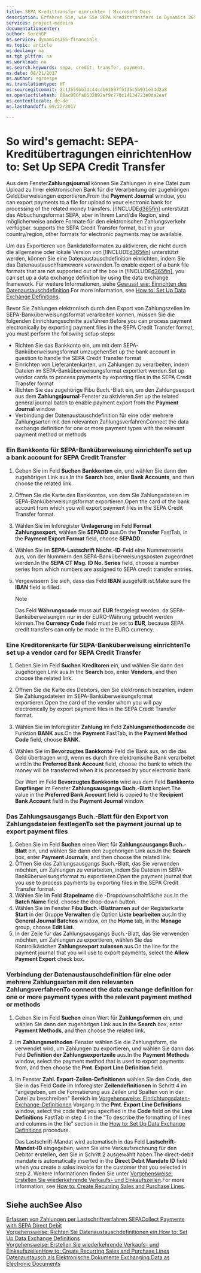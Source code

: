 ```yaml
---
title: SEPA Kredittransfer einrichten | Microsoft Docs
description: Erfahren Sie, wie Sie SEPA Kredittransfers in Dynamics 365 for Financials einrichten.
services: project-madeira
documentationcenter: 
author: SorenGP
ms.service: dynamics365-financials
ms.topic: article
ms.devlang: na
ms.tgt_pltfrm: na
ms.workload: na
ms.search.keywords: sepa, credit, transfer, payment,
ms.date: 08/21/2017
ms.author: sgroespe
ms.translationtype: HT
ms.sourcegitcommit: 2c13559bb3dc44cdb61697f5135c5b931e34d2a8
ms.openlocfilehash: 88ac086fa0532892af9c770c14134723e0da2eaf
ms.contentlocale: de-de
ms.lasthandoff: 09/22/2017

---
```

# <a name="how-to-set-up-sepa-credit-transfer"></a><span data-ttu-id="3eedd-103">So wird's gemacht: SEPA-Kreditübertragungen einrichten</span><span class="sxs-lookup"><span data-stu-id="3eedd-103">How to: Set Up SEPA Credit Transfer</span></span>
<span data-ttu-id="3eedd-104">Aus dem Fenster**Zahlungsjournal**  können Sie Zahlungen in eine Datei zum Upload zu Ihrer elektronischen Bank für die Verarbeitung der zugehörigen Geldüberweisungen exportieren.</span><span class="sxs-lookup"><span data-stu-id="3eedd-104">From the **Payment Journal** window, you can export payments to a file for upload to your electronic bank for processing of the related money transfers.</span></span> [!INCLUDE[d365fin](includes/d365fin_md.md)]<span data-ttu-id="3eedd-105"> unterstützt das Abbuchungsformat SEPA, aber in Ihrem Land/die Region, sind möglicherweise andere Formate für den elektronischen Zahlungsverkehr verfügbar.</span><span class="sxs-lookup"><span data-stu-id="3eedd-105"> supports the SEPA Credit Transfer format, but in your country/region, other formats for electronic payments may be available.</span></span>  

<span data-ttu-id="3eedd-106">Um das Exportieren von Bankdateiformaten zu aktivieren, die nicht durch die allgemeine oder lokale Version von [!INCLUDE[d365fin](includes/d365fin_md.md)] unterstützt werden, können Sie eine Datenaustauschdefinition einrichten, indem Sie das  Datenaustauschframework verwenden.</span><span class="sxs-lookup"><span data-stu-id="3eedd-106">To enable export of a bank file formats that are not supported out of the box in [!INCLUDE[d365fin](includes/d365fin_md.md)], you can set up a data exchange definition by using the data exchange framework.</span></span> <span data-ttu-id="3eedd-107">Für weitere Informationen, siehe [Gewusst wie: Einrichten des Datenaustauschdefinition](across-how-to-set-up-data-exchange-definitions.md).</span><span class="sxs-lookup"><span data-stu-id="3eedd-107">For more information, see [How to: Set Up Data Exchange Definitions](across-how-to-set-up-data-exchange-definitions.md).</span></span>  

<span data-ttu-id="3eedd-108">Bevor Sie Zahlungen elektronisch durch den Export von Zahlungszeilen im SEPA-Banküberweisungsformat verarbeiten können, müssen Sie die folgenden Einrichtungsschritte ausführen:</span><span class="sxs-lookup"><span data-stu-id="3eedd-108">Before you can process payment electronically by exporting payment files in the SEPA Credit Transfer format, you must perform the following setup steps:</span></span>  

* <span data-ttu-id="3eedd-109">Richten Sie das Bankkonto ein, um mit dem SEPA-Banküberweisungsformat umzugehen</span><span class="sxs-lookup"><span data-stu-id="3eedd-109">Set up the bank account in question to handle the SEPA Credit Transfer format</span></span>  
* <span data-ttu-id="3eedd-110">Einrichten von Lieferantenkarten, um Zahlungen zu verarbeiten, indem Dateien im SEPA-Banküberweisungsformat exportiert werden.</span><span class="sxs-lookup"><span data-stu-id="3eedd-110">Set up vendor cards to process payments by exporting files in the SEPA Credit Transfer format</span></span>  
* <span data-ttu-id="3eedd-111">Richten Sie das zugehörige Fibu Buch.-Blatt ein, um den Zahlungsexport aus dem **Zahlungsjournal**-Fenster zu aktivieren.</span><span class="sxs-lookup"><span data-stu-id="3eedd-111">Set up the related general journal batch to enable payment export from the **Payment Journal** window</span></span>  
* <span data-ttu-id="3eedd-112">Verbindung der Datenaustauschdefinition für eine oder mehrere Zahlungsarten mit den relevanten Zahlungsverfahren</span><span class="sxs-lookup"><span data-stu-id="3eedd-112">Connect the data exchange definition for one or more payment types with the relevant payment method or methods</span></span>  

### <a name="to-set-up-a-bank-account-for-sepa-credit-transfer"></a><span data-ttu-id="3eedd-113">Ein Bankkonto für SEPA-Banküberweisung einrichten</span><span class="sxs-lookup"><span data-stu-id="3eedd-113">To set up a bank account for SEPA Credit Transfer</span></span>  
1. <span data-ttu-id="3eedd-114">Geben Sie im Feld **Suchen** **Bankkonten** ein, und wählen Sie dann den zugehörigen Link aus.</span><span class="sxs-lookup"><span data-stu-id="3eedd-114">In the **Search** box, enter **Bank Accounts**, and then choose the related link.</span></span>  
2. <span data-ttu-id="3eedd-115">Öffnen Sie die Karte des Bankkontos, von dem Sie Zahlungsdateien im SEPA-Banküberweisungsformat exportieren.</span><span class="sxs-lookup"><span data-stu-id="3eedd-115">Open the card of the bank account from which you will export payment files in the SEPA Credit Transfer format.</span></span>  
3. <span data-ttu-id="3eedd-116">Wählen Sie im Inforegister **Umlagerung** im Feld **Format Zahlungsexport**, wählen Sie **SEPADD** aus.</span><span class="sxs-lookup"><span data-stu-id="3eedd-116">On the **Transfer** FastTab, in the **Payment Export Format** field, choose **SEPADD**.</span></span>  
4. <span data-ttu-id="3eedd-117">Wählen Sie im **SEPA-Lastschrift Nachr.-ID**-Feld eine Nummernserie aus, von der Nummern den SEPA-Banküberweisungsposten zugeordnet werden.</span><span class="sxs-lookup"><span data-stu-id="3eedd-117">In the **SEPA CT Msg. ID No. Series** field, choose a number series from which numbers are assigned to SEPA credit transfer entries.</span></span>  
5. <span data-ttu-id="3eedd-118">Vergewissern Sie sich, dass das Feld **IBAN** ausgefüllt ist.</span><span class="sxs-lookup"><span data-stu-id="3eedd-118">Make sure the **IBAN** field is filled.</span></span>  

    > [!NOTE]  
    >  <span data-ttu-id="3eedd-119">Das Feld **Währungscode** muss auf **EUR** festgelegt werden, da SEPA-Banküberweisungen nur in der EURO-Währung gebucht werden können.</span><span class="sxs-lookup"><span data-stu-id="3eedd-119">The **Currency Code** field must be set to **EUR**, because SEPA credit transfers can only be made in the EURO currency.</span></span>  

### <a name="to-set-up-a-vendor-card-for-sepa-credit-transfer"></a><span data-ttu-id="3eedd-120">Eine Kreditorenkarte für SEPA-Banküberweisung einrichten</span><span class="sxs-lookup"><span data-stu-id="3eedd-120">To set up a vendor card for SEPA Credit Transfer</span></span>  
1. <span data-ttu-id="3eedd-121">Geben Sie im Feld **Suchen** **Kreditoren** ein, und wählen Sie dann den zugehörigen Link aus.</span><span class="sxs-lookup"><span data-stu-id="3eedd-121">In the **Search** box, enter **Vendors**, and then choose the related link.</span></span>  
2. <span data-ttu-id="3eedd-122">Öffnen Sie die Karte des Debitors, den Sie elektronisch bezahlen, indem Sie Zahlungsdateien im SEPA-Banküberweisungsformat exportieren.</span><span class="sxs-lookup"><span data-stu-id="3eedd-122">Open the card of the vendor whom you will pay electronically by export payment files in the SEPA Credit Transfer format.</span></span>  
3. <span data-ttu-id="3eedd-123">Wählen Sie im Inforegister **Zahlung** im Feld **Zahlungsmethodencode** die Funktion **BANK** aus.</span><span class="sxs-lookup"><span data-stu-id="3eedd-123">On the **Payment** FastTab, in the **Payment Method Code** field, choose **BANK**.</span></span>  
4. <span data-ttu-id="3eedd-124">Wählen Sie im **Bevorzugtes Bankkonto**-Feld die Bank aus, an die das Geld übertragen wird, wenn es durch Ihre elektronische Bank verarbeitet wird.</span><span class="sxs-lookup"><span data-stu-id="3eedd-124">In the **Preferred Bank Account** field, choose the bank to which the money will be transferred when it is processed by your electronic bank.</span></span>  

     <span data-ttu-id="3eedd-125">Der Wert im Feld **Bevorzugtes Bankkonto** wird aus dem Feld **Bankkonto Empfänger** im Fenster **Zahlungsausgangs Buch.-Blatt** kopiert.</span><span class="sxs-lookup"><span data-stu-id="3eedd-125">The value in the **Preferred Bank Account** field is copied to the **Recipient Bank Account** field in the **Payment Journal** window.</span></span>  

### <a name="to-set-the-payment-journal-up-to-export-payment-files"></a><span data-ttu-id="3eedd-126">Das Zahlungsausgangs Buch.-Blatt für den Export von Zahlungsdateien festlegen</span><span class="sxs-lookup"><span data-stu-id="3eedd-126">To set the payment journal up to export payment files</span></span>  
1. <span data-ttu-id="3eedd-127">Geben Sie im Feld **Suchen** einen Wert für **Zahlungsausgangs Buch.-Blatt** ein, und wählen Sie dann den zugehörigen Link aus.</span><span class="sxs-lookup"><span data-stu-id="3eedd-127">In the **Search** box, enter **Payment Journals**, and then choose the related link.</span></span>  
2. <span data-ttu-id="3eedd-128">Öffnen Sie das Zahlungsausgangs Buch.-Blatt, das Sie verwenden möchten, um Zahlungen zu verarbeiten, indem Sie Dateien im SEPA-Banküberweisungsformat zu exportieren.</span><span class="sxs-lookup"><span data-stu-id="3eedd-128">Open the payment journal that you use to process payments by exporting files in the SEPA Credit Transfer format.</span></span>  
3. <span data-ttu-id="3eedd-129">Wählen Sie im Feld **Stapelname** die \-Dropdownschaltfläche aus.</span><span class="sxs-lookup"><span data-stu-id="3eedd-129">In the **Batch Name** field, choose the drop\-down button.</span></span>  
4. <span data-ttu-id="3eedd-130">Wählen Sie im Fenster **Fibu Buch.-Blattnamen**  auf der Registerkarte **Start** in der Gruppe **Verwalten** die Option **Liste bearbeiten** aus.</span><span class="sxs-lookup"><span data-stu-id="3eedd-130">In the **General Journal Batches** window, on the **Home** tab, in the **Manage** group, choose **Edit List**.</span></span>  
5. <span data-ttu-id="3eedd-131">In der Zeile für das Zahlungsausgangs Buch.-Blatt, das Sie verwenden möchten, um Zahlungen zu exportieren, wählen Sie das Kontrollkästchen **Zahlungsexport zulassen** aus.</span><span class="sxs-lookup"><span data-stu-id="3eedd-131">On the line for the payment journal that you will use to export payments, select the **Allow Payment Export** check box.</span></span>  

### <a name="to-connect-the-data-exchange-definition-for-one-or-more-payment-types-with-the-relevant-payment-method-or-methods"></a><span data-ttu-id="3eedd-132">Verbindung der Datenaustauschdefinition für eine oder mehrere Zahlungsarten mit den relevanten Zahlungsverfahren</span><span class="sxs-lookup"><span data-stu-id="3eedd-132">To connect the data exchange definition for one or more payment types with the relevant payment method or methods</span></span>  
1. <span data-ttu-id="3eedd-133">Geben Sie im Feld **Suchen** einen Wert für **Zahlungsformen** ein, und wählen Sie dann den zugehörigen Link aus.</span><span class="sxs-lookup"><span data-stu-id="3eedd-133">In the **Search** box, enter **Payment Methods**, and then choose the related link.</span></span>  
2. <span data-ttu-id="3eedd-134">Im **Zahlungsmethoden**-Fenster wählen Sie die Zahlungsform, die verwendet wird, um Zahlungen zu exportieren, und wählen Sie dann das Feld **Definition der Zahlungsexportzeile** aus.</span><span class="sxs-lookup"><span data-stu-id="3eedd-134">In the **Payment Methods** window, select the payment method that is used to export payments from, and then choose the **Pmt. Export Line Definition** field.</span></span>  
3. <span data-ttu-id="3eedd-135">Im Fenster **Zahl. Export-Zeilen-Definitionen** wählen Sie den Code, den Sie in das Feld **Code** im Inforegister **Zeilendefinitionen** in Schritt 4 im "angegeben, um die Formatierung aus Zeilen und Spalten von in der Datei zu beschreiben" Bereich im [Vorgehensweise: Einrichtungsdaten-Exchange-Definitionen](across-how-to-set-up-data-exchange-definitions.md) Vorgang.</span><span class="sxs-lookup"><span data-stu-id="3eedd-135">In the **Pmt. Export Line Definitions** window, select the code that you specified in the **Code** field on the **Line Definitions** FastTab in step 4 in the “To describe the formatting of lines and columns in the file” section in the [How to: Set Up Data Exchange Definitions](across-how-to-set-up-data-exchange-definitions.md) procedure.</span></span>  

    <span data-ttu-id="3eedd-136">Das Lastschrift-Mandat wird automatisch in das Feld **Lastschrift-Mandat-ID** eingegeben, wenn Sie eine Verkaufsrechnung für den Debitor erstellen, den Sie in Schritt 2 ausgewählt haben.</span><span class="sxs-lookup"><span data-stu-id="3eedd-136">The direct-debit mandate is automatically inserted in the **Direct Debit Mandate ID** field when you create a sales invoice for the customer that you selected in step 2.</span></span> <span data-ttu-id="3eedd-137">Weitere Informationen finden Sie unter [Vorgehensweise: Erstellen Sie wiederkehrende Verkaufs- und Einkaufszeilen](sales-how-work-standard-lines.md).</span><span class="sxs-lookup"><span data-stu-id="3eedd-137">For more information, see [How to: Create Recurring Sales and Purchase Lines](sales-how-work-standard-lines.md).</span></span>  

## <a name="see-also"></a><span data-ttu-id="3eedd-138">Siehe auch</span><span class="sxs-lookup"><span data-stu-id="3eedd-138">See Also</span></span>  
[<span data-ttu-id="3eedd-139">Erfassen von Zahlungen per Lastschriftverfahren SEPA</span><span class="sxs-lookup"><span data-stu-id="3eedd-139">Collect Payments with SEPA Direct Debit</span></span>](finance-collect-payments-with-sepa-direct-debit.md)  
[<span data-ttu-id="3eedd-140">Vorgehensweise: Richten Sie Datenaustauschdefinitionen ein.</span><span class="sxs-lookup"><span data-stu-id="3eedd-140">How to: Set Up Data Exchange Definitions</span></span>](across-how-to-set-up-data-exchange-definitions.md)  
[<span data-ttu-id="3eedd-141">Vorgehensweise: Erstellen Sie wiederkehrende Verkaufs- und Einkaufszeilen</span><span class="sxs-lookup"><span data-stu-id="3eedd-141">How to: Create Recurring Sales and Purchase Lines</span></span>](sales-how-work-standard-lines.md)  
[<span data-ttu-id="3eedd-142">Datenaustausch als Elektronische Dokumente </span><span class="sxs-lookup"><span data-stu-id="3eedd-142">Exchanging Data as Electronic Documents</span></span>](across-data-exchange.md)  

